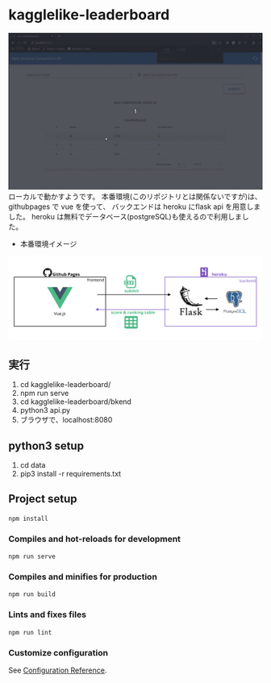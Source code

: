 # kagglelike-leaderboard

<img src="data/kagglelike-leaderboard.gif" width="800">  
ローカルで動かすようです。  
本番環境(このリポジトリとは関係ないですが)は、githubpages で vue を使って、
バックエンドは heroku にflask api を用意しました。
heroku は無料でデータベース(postgreSQL)も使えるので利用しました。

- 本番環境イメージ
<img src="data/kagglelike-leaderboard.png" width="800">  


## 実行
1. cd kagglelike-leaderboard/
1. npm run serve
1. cd kagglelike-leaderboard/bkend
1. python3 api.py
1. ブラウザで、localhost:8080

## python3 setup
1. cd data
1. pip3 install -r requirements.txt

## Project setup
```
npm install
```

### Compiles and hot-reloads for development
```
npm run serve
```

### Compiles and minifies for production
```
npm run build
```

### Lints and fixes files
```
npm run lint
```

### Customize configuration
See [Configuration Reference](https://cli.vuejs.org/config/).
